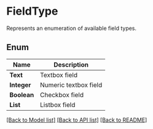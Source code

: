﻿
# FieldType
Represents an enumeration of available field types.

## Enum
 Name | Description
------------ | ------------
**Text** | Textbox field
**Integer** | Numeric textbox field
**Boolean** | Checkbox field
**List** | Listbox field


[[Back to Model list]](../README.md#documentation-for-models) [[Back to API list]](../README.md#documentation-for-api-endpoints) [[Back to README]](../README.md)


